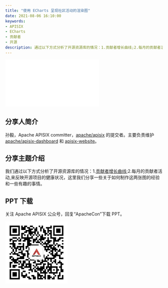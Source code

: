 ```yaml
---
title: "使用 ECharts 呈现社区活动的渲染图"
date: 2021-08-06 16:10:00
keywords:
- APISIX
- ECharts
- 贡献者
- 开源
description: 通过以下方式分析了开源资源库的情况：1.贡献者增长曲线;2.每月的贡献者活动,来反映开源项目的健康状况，这里我们分享一些关于如何制作这两张图的经验和一些有趣的事情。
---
```


<iframe src="//player.bilibili.com/player.html?aid=847253062&bvid=BV1fL4y1Y7rf&cid=388393914&page=1" frameborder="0" scrolling="no" allowfullscreen="true" style={{width:"100%", maxHeight: "calc(100vw / 5 * 3)", height: "calc(100vh / 5 * 3)"}}></iframe>

## 分享人简介

孙毅，Apache APISIX committer，[apache/apisix](https://github.com/apache/apisix) 的提交者。主要负责维护 [apache/apisix-dashboard](https://github.com/apache/apisix-dashboard) 和 [apisix-website](https://github.com/apache/apisix-website)。

## 分享主题介绍

我们通过以下方式分析了开源资源库的情况：1.[贡献者增长曲线](https://github.com/api7/contributor-graph);2.每月的贡献者活动,来反映开源项目的健康状况，这里我们分享一些关于如何制作这两张图的经验和一些有趣的事情。

## PPT 下载

关注 Apache APISIX 公众号，回复“ApacheCon”下载 PPT。

<img src="../static/img/blog_img/APISIX-wechat.png" alt="Apache APISIX WeChat" style="width: 200px;"/>
